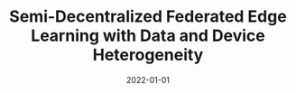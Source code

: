 ---
title: "Semi-Decentralized Federated Edge Learning with Data and Device Heterogeneity" 
collection: publications 
category: journal 
permalink: /publication/2021-12-sdfeel
# excerpt: 'This paper proposes a semi-decentralized federated edge learning framework to handle data and device heterogeneity in FL systems.'
date: 2022-01-01
venue: 'IEEE Transactions on Network and Service Management' 
introurl: 'https://mp.weixin.qq.com/s/RNj6UGGXl3y0FytZSkD1YA' 
paperurl: 'https://arxiv.org/abs/2112.10313' 
citation: 'Y. Sun, J. Shao, Y. Mao, J. Wang, and J. Zhang, “Semi-decentralized federated edge learning with data and device heterogeneity,” IEEE Trans. Netw. Service Manage., vol. 20, no. 2, pp. 1487-1501, Jun. 2023.'
---